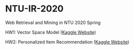 # NTU-IR-2020
Web Retrieval and Mining in NTU 2020 Spring

HW1: Vector Space Model ([Kaggle Website](https://www.kaggle.com/c/wm-2020-vsm-model))

HW2: Personalized Item Recommendation ([Kaggle Website](https://www.kaggle.com/c/wm-2020-personalized-recommendation))
 
